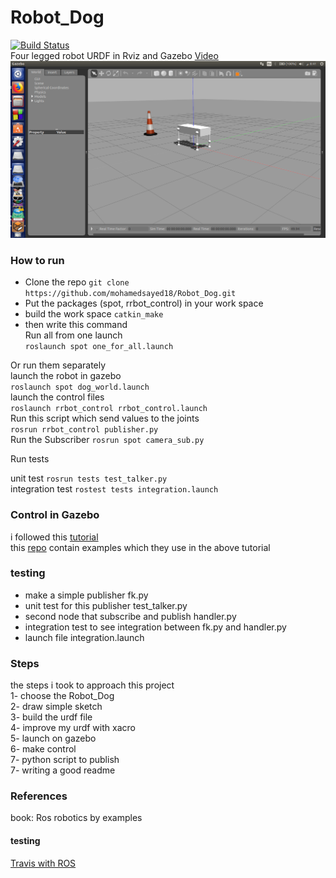 # Robot_Dog
[![Build Status](https://travis-ci.org/mohamedsayed18/Robot_Dog.svg?branch=travis_test)](https://travis-ci.org/mohamedsayed18/Robot_Dog)<br/>
Four legged robot URDF in Rviz and Gazebo [Video](https://youtu.be/SznYLX9XDVU) <br/>
![](https://github.com/mohamedsayed18/Robot_Dog/blob/Readme/images/Dog_Gazebo.png)
### How to run
* Clone the repo `git clone https://github.com/mohamedsayed18/Robot_Dog.git`<br/>
* Put the packages (spot, rrbot_control) in your work space <br/>
* build the work space `catkin_make`<br/>
* then write this command <br/>
Run all from one launch <br/>
`roslaunch spot one_for_all.launch`<br/>

Or run them separately <br/>
launch the robot in gazebo<br/>
`roslaunch spot dog_world.launch`<br/>
launch the control files<br/>
`roslaunch rrbot_control rrbot_control.launch`<br/>
Run this script which send values to the joints<br/>
`rosrun rrbot_control publisher.py`<br/>
Run the Subscriber
`rosrun spot camera_sub.py`<br/>

Run tests

unit test `rosrun tests test_talker.py`<br/>
integration test `rostest tests integration.launch`

### Control in Gazebo
i followed this [tutorial](http://gazebosim.org/tutorials/?tut=ros_control)<br/>
this [repo](https://github.com/ros-simulation/gazebo_ros_demos.git) contain examples which they use in the above tutorial<br/>


### testing
* make a simple publisher fk.py
* unit test for this publisher test_talker.py
* second node that subscribe and publish handler.py
* integration test to see integration between fk.py and handler.py
* launch file integration.launch


### Steps
the steps i took to approach this project<br/>
1- choose the Robot_Dog<br/>
2- draw simple sketch <br/>
3- build the urdf file <br/>
4- improve my urdf with xacro <br/>
5- launch on gazebo <br/>
6- make control <br/>
7- python script to publish <br/>
7- writing a good readme <br/>


### References
book: Ros robotics by examples <br/>
#### testing
[Travis with ROS](https://github.com/felixduvallet/ros-travis-integration)
